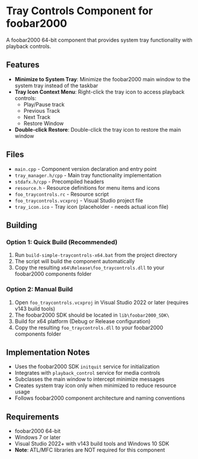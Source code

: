 # Tray Controls Component for foobar2000

A foobar2000 64-bit component that provides system tray functionality with playback controls.

## Features

- **Minimize to System Tray**: Minimize the foobar2000 main window to the system tray instead of the taskbar
- **Tray Icon Context Menu**: Right-click the tray icon to access playback controls:
  - Play/Pause track
  - Previous Track
  - Next Track
  - Restore Window
- **Double-click Restore**: Double-click the tray icon to restore the main window

## Files

- `main.cpp` - Component version declaration and entry point
- `tray_manager.h/cpp` - Main tray functionality implementation
- `stdafx.h/cpp` - Precompiled headers
- `resource.h` - Resource definitions for menu items and icons
- `foo_traycontrols.rc` - Resource script
- `foo_traycontrols.vcxproj` - Visual Studio project file
- `tray_icon.ico` - Tray icon (placeholder - needs actual icon file)

## Building

### Option 1: Quick Build (Recommended)
1. Run `build-simple-traycontrols-x64.bat` from the project directory
2. The script will build the component automatically
3. Copy the resulting `x64\Release\foo_traycontrols.dll` to your foobar2000 components folder

### Option 2: Manual Build
1. Open `foo_traycontrols.vcxproj` in Visual Studio 2022 or later (requires v143 build tools)
2. The foobar2000 SDK should be located in `lib\foobar2000_SDK\`
3. Build for x64 platform (Debug or Release configuration)
4. Copy the resulting `foo_traycontrols.dll` to your foobar2000 components folder

## Implementation Notes

- Uses the foobar2000 SDK `initquit` service for initialization
- Integrates with `playback_control` service for media controls
- Subclasses the main window to intercept minimize messages
- Creates system tray icon only when minimized to reduce resource usage
- Follows foobar2000 component architecture and naming conventions

## Requirements

- foobar2000 64-bit
- Windows 7 or later
- Visual Studio 2022+ with v143 build tools and Windows 10 SDK
- **Note**: ATL/MFC libraries are NOT required for this component
